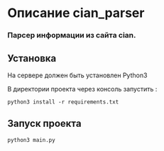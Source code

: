 # Описание cian_parser

### Парсер информации из сайта cian.

## Установка

На сервере должен быть установлен Python3

В директории проекта через консоль запустить :

`python3 install -r requirements.txt`

## Запуск проекта

`python3 main.py`
